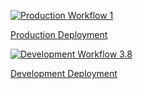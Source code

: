 
[![Production Workflow 1](https://github.com/LeslieTepale/flask_auth-google_maps/actions/workflows/prod.yml/badge.svg)](https://github.com/LeslieTepale/flask_auth-google_maps/actions/workflows/prod.yml)

[Production Deployment](https://leslie-flaskauth-prod.herokuapp.com/)

[![Development Workflow 3.8](https://github.com/LeslieTepale/flask_auth-google_maps/actions/workflows/dev.yml/badge.svg)](https://github.com/LeslieTepale/flask_auth-google_maps/actions/workflows/dev.yml)

[Development Deployment](https://leslie-flaskauth-dev.herokuapp.com/)
